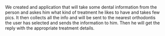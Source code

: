 We created and application that will take some dental information from the person and askes him what kind of treatment he likes to have and takes few pics. It then collects all the info and will be sent to the nearest orthodontis the user has selected and sends the information to him. Then he will get the reply with the appropriate treatment details.
